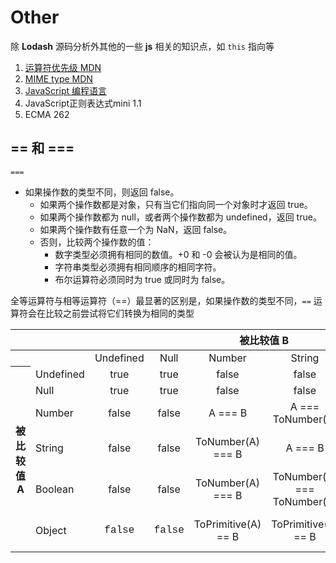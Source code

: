 # Other
 除 **Lodash** 源码分析外其他的一些 **js** 相关的知识点，如 `this` 指向等
 
 1. [运算符优先级 MDN](https://developer.mozilla.org/zh-CN/docs/Web/JavaScript/Reference/Operators/Operator_Precedence#table)
 2. [MIME type MDN](https://developer.mozilla.org/zh-CN/docs/Web/HTTP/Basics_of_HTTP/MIME_types/Common_types)
 3. [JavaScript 编程语言](https://github.com/javascript-tutorial/zh.javascript.info)
 4. <a download target="_blank" :href="$withBase('/assets/JavaScript正则表达式迷你书（1.1版）.pdf')">JavaScript正则表达式mini 1.1</a>
 5. <a download target="_blank" :href="$withBase('/assets/ECMA-262.pdf')">ECMA 262</a>
 
 ## == 和 ===
 
 `===`
  - 如果操作数的类型不同，则返回 false。
     - 如果两个操作数都是对象，只有当它们指向同一个对象时才返回 true。
     - 如果两个操作数都为 null，或者两个操作数都为 undefined，返回 true。
     - 如果两个操作数有任意一个为 NaN，返回 false。
     - 否则，比较两个操作数的值：
         - 数字类型必须拥有相同的数值。+0 和 -0 会被认为是相同的值。
         - 字符串类型必须拥有相同顺序的相同字符。
         - 布尔运算符必须同时为 true 或同时为 false。
         
 全等运算符与相等运算符（==）最显著的区别是，如果操作数的类型不同，`==` 运算符会在比较之前尝试将它们转换为相同的类型
 
 <table class="standard-table">
  <thead>
   <tr>
    <th scope="row"></th>
    <th colspan="7" scope="col" style="text-align: center;">被比较值 B</th>
   </tr>
  </thead>
  <tbody>
   <tr>
    <th scope="row"></th>
    <td></td>
    <td style="text-align: center;">Undefined</td>
    <td style="text-align: center;">Null</td>
    <td style="text-align: center;">Number</td>
    <td style="text-align: center;">String</td>
    <td style="text-align: center;">Boolean</td>
    <td style="text-align: center;">Object</td>
   </tr>
   <tr>
    <th colspan="1" rowspan="6" scope="row"> 被比较值 A</th>
    <td>Undefined</td>
    <td style="text-align: center;">true</td>
    <td style="text-align: center;">true</td>
    <td style="text-align: center;">false</td>
    <td style="text-align: center;">false</td>
    <td style="text-align: center;">false</td>
    <td style="text-align: center;">IsFalsy(B)</td>
   </tr>
   <tr>
    <td>Null</td>
    <td style="text-align: center;">true</td>
    <td style="text-align: center;">true</td>
    <td style="text-align: center;">false</td>
    <td style="text-align: center;">false</td>
    <td style="text-align: center;">false</td>
    <td style="text-align: center;">IsFalsy(B)</td>
   </tr>
   <tr>
    <td>Number</td>
    <td style="text-align: center;">false</td>
    <td style="text-align: center;">false</td>
    <td style="text-align: center;">A === B</td>
    <td style="text-align: center;">A === ToNumber(B)</td>
    <td style="text-align: center;">A=== ToNumber(B) </td>
    <td style="text-align: center;">A== ToPrimitive(B)</td>
   </tr>
   <tr>
    <td>String</td>
    <td style="text-align: center;">false</td>
    <td style="text-align: center;">false</td>
    <td style="text-align: center;">ToNumber(A) === B</td>
    <td style="text-align: center;">A === B</td>
    <td style="text-align: center;">ToNumber(A) === ToNumber(B)</td>
    <td style="text-align: center;">ToPrimitive(B) == A</td>
   </tr>
   <tr>
    <td>Boolean</td>
    <td style="text-align: center;">false</td>
    <td style="text-align: center;">false</td>
    <td style="text-align: center;">ToNumber(A) === B</td>
    <td style="text-align: center;">ToNumber(A) === ToNumber(B)</td>
    <td style="text-align: center;">A === B</td>
    <td style="text-align: center;">ToNumber(A) == ToPrimitive(B)</td>
   </tr>
   <tr>
    <td>Object</td>
    <td style="text-align: center;"><font face="Consolas, Liberation Mono, Courier, monospace">false</font></td>
    <td style="text-align: center;"><font face="Consolas, Liberation Mono, Courier, monospace">false</font></td>
    <td style="text-align: center;">ToPrimitive(A) == B</td>
    <td style="text-align: center;">ToPrimitive(A) == B</td>
    <td style="text-align: center;">ToPrimitive(A) == ToNumber(B)</td>
    <td style="text-align: center;">
     <p>A === B</p>
    </td>
   </tr>
  </tbody>
 </table>
